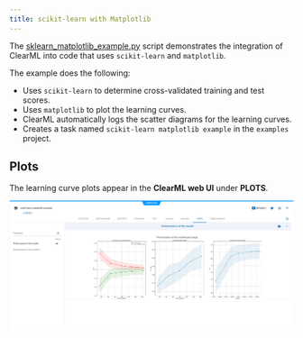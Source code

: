 ```yaml
---
title: scikit-learn with Matplotlib
---
```


The [sklearn_matplotlib_example.py](https://github.com/clearml/clearml/blob/master/examples/frameworks/scikit-learn/sklearn_matplotlib_example.py) 
script demonstrates the integration of ClearML into code that uses `scikit-learn` and `matplotlib`.

The example does the following: 
* Uses `scikit-learn` to determine cross-validated training and test scores.
* Uses `matplotlib` to plot the learning curves. 
* ClearML automatically logs the scatter diagrams for the learning curves.
* Creates a task named `scikit-learn matplotlib example` in the `examples` project.

## Plots

The learning curve plots appear in the **ClearML web UI** under **PLOTS**.

![image](../../../img/examples_sklearn_matplotlib_example_01.png)